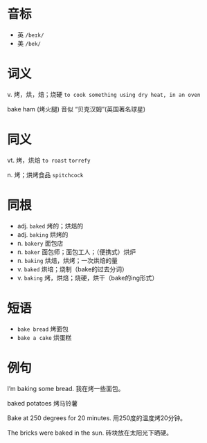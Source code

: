 # 音标

- 英 `/beɪk/`
- 美 `/bek/`

# 词义

v. 烤，烘，焙；烧硬
`to cook something using dry heat, in an oven`



bake ham (烤火腿) 音似 “贝克汉姆”(英国著名球星)

# 同义

vt. 烤，烘焙
`to roast` `torrefy`

n. 烤；烘烤食品
`spitchcock`

# 同根

- adj. `baked` 烤的；烘焙的
- adj. `baking` 烘烤的
- n. `bakery` 面包店
- n. `baker` 面包师；面包工人；（便携式）烘炉
- n. `baking` 烘焙，烘烤；一次烘焙的量
- v. `baked` 烘培；烧制（bake的过去分词）
- v. `baking` 烤，烘焙；烧硬，烘干（bake的ing形式）

# 短语

- `bake bread` 烤面包
- `bake a cake` 烘蛋糕

# 例句

I’m baking some bread.
我在烤一些面包。

baked potatoes
烤马铃薯

Bake at 250 degrees for 20 minutes.
用250度的温度烤20分钟。

The bricks were baked in the sun.
砖块放在太阳光下晒硬。


